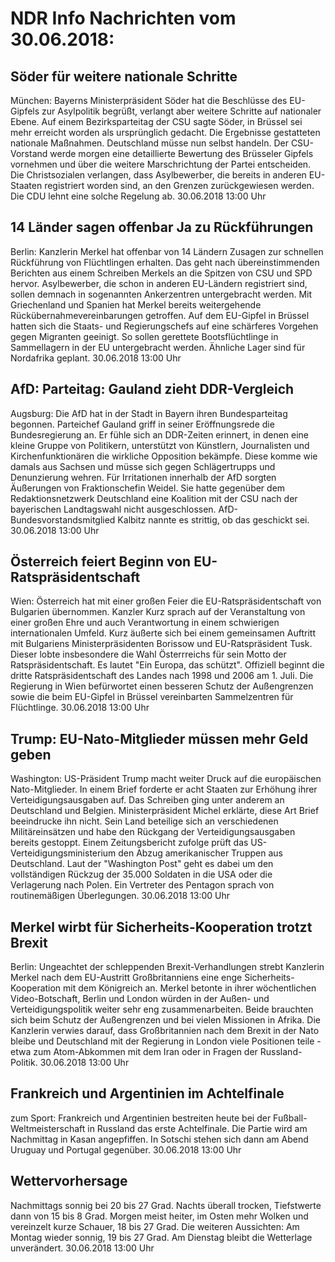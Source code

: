 # NDR Info Nachrichten vom 30.06.2018:


## Söder für weitere nationale Schritte
München: Bayerns Ministerpräsident Söder hat die Beschlüsse des EU-Gipfels zur Asylpolitik begrüßt, verlangt aber weitere Schritte auf nationaler Ebene. Auf einem Bezirksparteitag der CSU sagte Söder, in Brüssel sei mehr erreicht worden als ursprünglich gedacht. Die Ergebnisse gestatteten nationale Maßnahmen. Deutschland müsse nun selbst handeln. Der CSU-Vorstand werde morgen eine detaillierte Bewertung des Brüsseler Gipfels vornehmen und über die weitere Marschrichtung der Partei entscheiden. Die Christsozialen verlangen, dass Asylbewerber, die bereits in anderen EU-Staaten registriert worden sind, an den Grenzen zurückgewiesen werden. Die CDU lehnt eine solche Regelung ab. 30.06.2018 13:00 Uhr 

## 14 Länder sagen offenbar Ja zu Rückführungen
Berlin: Kanzlerin Merkel hat offenbar von 14 Ländern Zusagen zur schnellen Rückführung von Flüchtlingen erhalten. Das geht nach übereinstimmenden Berichten aus einem Schreiben Merkels an die Spitzen von CSU und SPD hervor. Asylbewerber, die schon in anderen EU-Ländern registriert sind, sollen demnach in sogenannten Ankerzentren untergebracht werden. Mit Griechenland und Spanien hat Merkel bereits weitergehende Rückübernahmevereinbarungen getroffen. Auf dem EU-Gipfel in Brüssel hatten sich die Staats- und Regierungschefs auf eine schärferes Vorgehen gegen Migranten geeinigt. So sollen gerettete Bootsflüchtlinge in Sammellagern in der EU untergebracht werden. Ähnliche Lager sind für Nordafrika geplant. 30.06.2018 13:00 Uhr 

## AfD: Parteitag: Gauland zieht DDR-Vergleich
Augsburg: Die AfD hat in der Stadt in Bayern ihren Bundesparteitag begonnen. Parteichef Gauland griff in seiner Eröffnungsrede die Bundesregierung an. Er fühle sich an DDR-Zeiten erinnert, in denen eine kleine Gruppe von Politikern, unterstützt von Künstlern, Journalisten und Kirchenfunktionären die wirkliche Opposition bekämpfe. Diese komme wie damals aus Sachsen und müsse sich gegen Schlägertrupps und Denunzierung wehren. Für Irritationen innerhalb der AfD sorgten Äußerungen von Fraktionschefin Weidel. Sie hatte gegenüber dem Redaktionsnetzwerk Deutschland eine Koalition mit der CSU nach der bayerischen Landtagswahl nicht ausgeschlossen. AfD-Bundesvorstandsmitglied Kalbitz nannte es strittig, ob das geschickt sei. 30.06.2018 13:00 Uhr 

## Österreich feiert Beginn von EU-Ratspräsidentschaft
Wien: Österreich hat mit einer großen Feier die EU-Ratspräsidentschaft von Bulgarien übernommen. Kanzler Kurz sprach auf der Veranstaltung von einer großen Ehre und auch Verantwortung in einem schwierigen internationalen Umfeld. Kurz äußerte sich bei einem gemeinsamen Auftritt mit Bulgariens Ministerpräsidenten Borissow und EU-Ratspräsident Tusk. Dieser lobte insbesondere die Wahl Österrreichs für sein Motto der Ratspräsidentschaft. Es lautet "Ein Europa, das schützt". Offiziell beginnt die dritte Ratspräsidentschaft des Landes nach 1998 und 2006 am 1. Juli. Die Regierung in Wien befürwortet einen besseren Schutz der Außengrenzen sowie die beim EU-Gipfel in Brüssel vereinbarten Sammelzentren für Flüchtlinge. 30.06.2018 13:00 Uhr 

## Trump: EU-Nato-Mitglieder müssen mehr Geld geben
Washington: 	US-Präsident Trump macht weiter Druck auf die europäischen Nato-Mitglieder. In einem Brief forderte er acht Staaten zur Erhöhung ihrer Verteidigungsausgaben auf. Das Schreiben ging unter anderem an Deutschland und Belgien. Ministerpräsident Michel erklärte, diese Art Brief beeindrucke ihn nicht. Sein Land beteilige sich an verschiedenen Militäreinsätzen und habe den Rückgang der Verteidigungsausgaben bereits gestoppt. Einem Zeitungsbericht zufolge prüft das US-Verteidigungsministerium den Abzug amerikanischer Truppen aus Deutschland. Laut der "Washington Post" geht es dabei um den vollständigen Rückzug der 35.000 Soldaten in die USA oder die Verlagerung nach Polen. Ein Vertreter des Pentagon sprach von routinemäßigen Überlegungen. 30.06.2018 13:00 Uhr 

## Merkel wirbt für Sicherheits-Kooperation trotzt Brexit
Berlin: Ungeachtet der schleppenden Brexit-Verhandlungen strebt Kanzlerin Merkel nach dem EU-Austritt Großbritanniens eine enge Sicherheits-Kooperation mit dem Königreich an. Merkel betonte in ihrer wöchentlichen Video-Botschaft, Berlin und London würden in der Außen- und Verteidigungspolitik weiter sehr eng zusammenarbeiten. Beide brauchten sich beim Schutz der Außengrenzen und bei vielen Missionen in Afrika. Die Kanzlerin verwies darauf, dass Großbritannien nach dem Brexit in der Nato bleibe und Deutschland mit der Regierung in London viele Positionen teile - etwa zum Atom-Abkommen mit dem Iran oder in Fragen der Russland-Politik. 30.06.2018 13:00 Uhr 

## Frankreich und Argentinien im Achtelfinale
zum Sport:  Frankreich und Argentinien bestreiten heute bei der Fußball-Weltmeisterschaft in Russland das erste Achtelfinale. Die Partie wird am Nachmittag in Kasan angepfiffen. In Sotschi stehen sich dann am Abend Uruguay und Portugal gegenüber. 30.06.2018 13:00 Uhr 

## Wettervorhersage
Nachmittags sonnig bei 20 bis 27 Grad. Nachts überall trocken, Tiefstwerte dann von 15 bis 8 Grad. Morgen meist heiter, im Osten mehr Wolken und vereinzelt kurze Schauer, 18 bis 27 Grad. Die weiteren Aussichten: Am Montag wieder sonnig, 19 bis 27 Grad. Am Dienstag bleibt die Wetterlage unverändert. 30.06.2018 13:00 Uhr 
